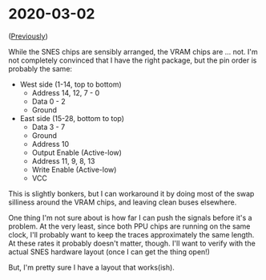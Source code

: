 # 2020-03-02

([Previously](2020-03-01-b.md))

While the SNES chips are sensibly arranged, the VRAM chips are ... not. I'm not
completely convinced that I have the right package, but the pin order is
probably the same:

*   West side (1-14, top to bottom)
    *   Address 14, 12, 7 - 0
    *   Data 0 - 2
    *   Ground
*   East side (15-28, bottom to top)
    *   Data 3 - 7
    *   Ground
    *   Address 10
    *   Output Enable (Active-low)
    *   Address 11, 9, 8, 13
    *   Write Enable (Active-low)
    *   VCC

This is slightly bonkers, but I can workaround it by doing most of the swap
silliness around the VRAM chips, and leaving clean buses elsewhere.

One thing I'm not sure about is how far I can push the signals before it's a
problem.  At the very least, since both PPU chips are running on the same
clock, I'll probably want to keep the traces approximately the same length.  At
these rates it probably doesn't matter, though.  I'll want to verify with the
actual SNES hardware layout (once I can get the thing open!)

But, I'm pretty sure I have a layout that works(ish).
